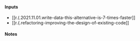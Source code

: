 

#### Inputs

- [[r.(.2021.11.01.write-data-this-alternative-is-7-times-faster]]
- [[r.{.refactoring-improving-the-design-of-existing-code]]

#### Notes

